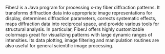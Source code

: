 FiberJ is a Java program for processing x-ray fiber diffraction patterns. It transforms diffraction data into appropriate image representations for display, determines diffraction parameters, corrects systematic effects, maps diffraction data into reciprocal space, and provide various tools for structural analysis. In particular, FiberJ offers highly customizable colormaps great for visualizing patterns with large dynamic ranges of intensities. Its data plotting, image filtering and manipulation routines are also useful for general scientific image processing.
